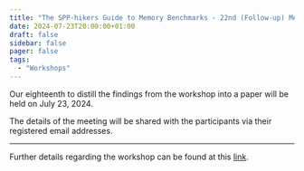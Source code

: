 ```yaml
---
title: "The SPP-hikers Guide to Memory Benchmarks - 22nd (Follow-up) Meeting"
date: 2024-07-23T20:00:00+01:00
draft: false
sidebar: false
pager: false
tags:
  - "Workshops"
---
```


Our eighteenth to distill the findings from the workshop into a paper will be held on July 23, 2024.

The details of the meeting will be shared with the participants via their registered email addresses.

---

Further details regarding the workshop can be found at this [link](/posts/mini-workshop_2023).
